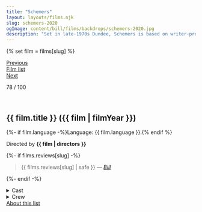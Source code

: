```yaml
---
title: "Schemers"
layout: layouts/films.njk
slug: schemers-2020
ogImage: content/bill/films/backdrops/schemers-2020.jpg
description: "Set in late-1970s Dundee, Schemers is based on writer-producer David McLean’s early years in the music business. After a run in with a local gangster, a fledgling promoter and his two friends raise their ambitions to booking major bands in order to escape their debt."
---
```


{% set film = films[slug] %}

<nav class="films">
  <div class="prev">
    <a href="../limbo-2020"><i class="fa-solid fa-chevron-left fa-xs"></i> Previous</a>
  </div>
  <div>
    <a href="../">Film list</a>
  </div>
  <div class="next">
    <a href="../the-truffle-hunters-2020">Next <i class="fa-solid fa-chevron-right fa-xs"></i></a>
  </div>
</nav>

<p>78 / 100</p>

<article class="film slug-schemers-2020">
  <div class="backdrop-and-poster">
    <img class="poster" src="../films/posters/{{ slug }}.jpg" alt="">
    <img class="backdrop" src="../films/backdrops/{{ slug }}.jpg" alt="">
  </div>

  <h1>{{ film.title }} ({{ film | filmYear }})</h1>

  <p>
    {%- if film.language -%}Language: {{ film.language }}.{% endif %}
    
  </p>

  <p class="director">
    Directed by <strong>{{ film | directors }}</strong>
  </p>

  {%- if films.reviews[slug] -%}
    <blockquote> 
      {{ films.reviews[slug] | safe }} <em>—&nbsp;<a href="/bill">Bill</a></em>
    </blockquote> 
  {%- endif -%}

  <details>
    <summary>
      Cast
    </summary>
    <ul>
      {%- for cast in film.credits.cast -%}
        <li>
          {{ cast.name }} as <em>{{ cast.character }}</em>
        </li>
      {%- endfor -%}
    </ul>
  </details>

  <details>
    <summary>
      Crew
    </summary>
    <ul>
      {%- for crew in film.credits.crew -%}
        <li>
          {{ crew.name }} &mdash; <em>{{ crew.job }}</em>
        </li>
      {%- endfor -%}
    </ul>
  </details>

</article>
<footer>
  <a href="../about">About this list</a>
</footer>

